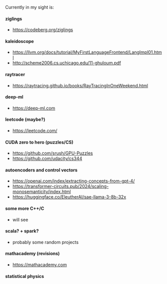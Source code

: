 Currently in my sight is:

#### ziglings                           
- https://codeberg.org/ziglings
#### kaleidoscope                       
- https://llvm.org/docs/tutorial/MyFirstLanguageFrontend/LangImpl01.html
- http://scheme2006.cs.uchicago.edu/11-ghuloum.pdf
#### raytracer                          
- https://raytracing.github.io/books/RayTracingInOneWeekend.html
#### deep-ml                           
- https://deep-ml.com
#### leetcode (maybe?)                  
- https://leetcode.com/
#### CUDA zero to hero (puzzles/CS)     
- https://github.com/srush/GPU-Puzzles
- https://github.com/udacity/cs344
#### autoencoders and control vectors   
- https://openai.com/index/extracting-concepts-from-gpt-4/
- https://transformer-circuits.pub/2024/scaling-monosemanticity/index.html
- https://huggingface.co/EleutherAI/sae-llama-3-8b-32x
#### some more C++/C                    
- will see
#### scala? + spark?                    
- probably some random projects
#### mathacademy (revisions)
- https://mathacademy.com
#### statistical physics 
